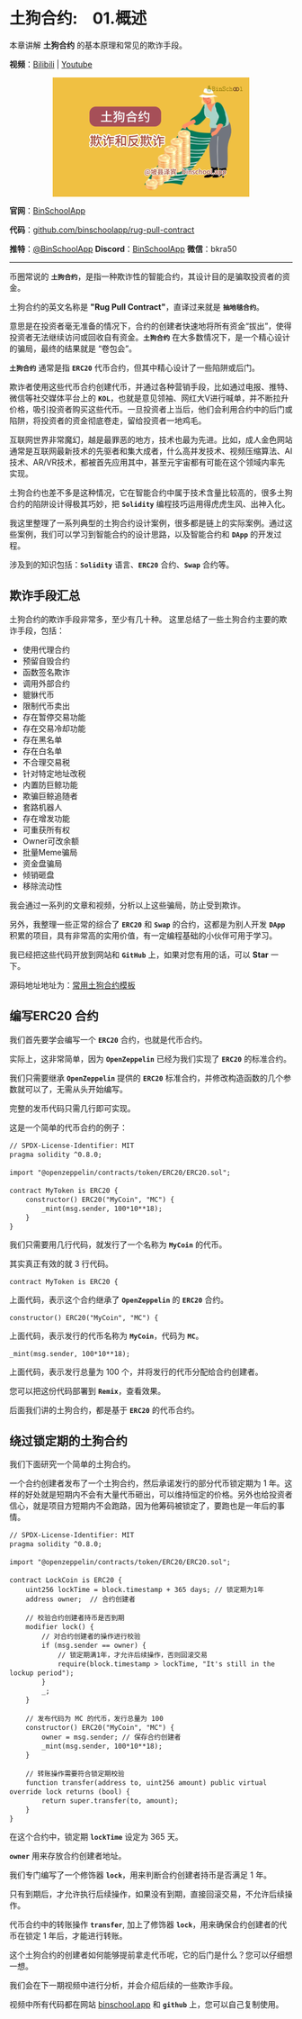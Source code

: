 # 土狗合约:&nbsp;&nbsp;&nbsp;&nbsp;01.概述 

本章讲解 **土狗合约** 的基本原理和常见的欺诈手段。

**视频**：[Bilibili](https://www.bilibili.com/video/BV1mu411V7zx)  |  [Youtube](https://youtu.be/rlfpZaeFXmo)
<p align="center"><img src="./img/security-rugpull-v1.png" align="middle" /></p>

**官网**：[BinSchoolApp](https://binschool.app)

**代码**：[github.com/binschoolapp/rug-pull-contract](https://github.com/binschoolapp/rug-pull-contract)

**推特**：[@BinSchoolApp](https://twitter.com/BinSchoolApp)    **Discord**：[BinSchoolApp](https://discord.gg/PB2YEvggWq)   **微信**：bkra50 

-----
币圈常说的 **`土狗合约`**，是指一种欺诈性的智能合约，其设计目的是骗取投资者的资金。

土狗合约的英文名称是 **"Rug Pull Contract"**，直译过来就是 **`抽地毯合约`**。

意思是在投资者毫无准备的情况下，合约的创建者快速地将所有资金“拔出”，使得投资者无法继续访问或回收自有资金。**`土狗合约`** 在大多数情况下，是一个精心设计的骗局，最终的结果就是 “卷包会”。

**`土狗合约`** 通常是指 **`ERC20`** 代币合约，但其中精心设计了一些陷阱或后门。

欺诈者使用这些代币合约创建代币，并通过各种营销手段，比如通过电报、推特、微信等社交媒体平台上的 **`KOL`**，也就是意见领袖、网红大V进行喊单，并不断拉升价格，吸引投资者购买这些代币。一旦投资者上当后，他们会利用合约中的后门或陷阱，将投资者的资金彻底卷走，留给投资者一地鸡毛。

互联网世界非常魔幻，越是最罪恶的地方，技术也最为先进。比如，成人金色网站通常是互联网最新技术的先驱者和集大成者，什么高并发技术、视频压缩算法、AI技术、AR/VR技术，都被首先应用其中，甚至元宇宙都有可能在这个领域内率先实现。

土狗合约也差不多是这种情况，它在智能合约中属于技术含量比较高的，很多土狗合约的陷阱设计得极其巧妙，把 **`Solidity`** 编程技巧运用得虎虎生风、出神入化。

我这里整理了一系列典型的土狗合约设计案例，很多都是链上的实际案例。通过这些案例，我们可以学习到智能合约的设计思路，以及智能合约和 **`DApp`** 的开发过程。

涉及到的知识包括：**`Solidity`** 语言、**`ERC20`** 合约、**`Swap`** 合约等。

## 欺诈手段汇总

土狗合约的欺诈手段非常多，至少有几十种。
这里总结了一些土狗合约主要的欺诈手段，包括：

- 使用代理合约
- 预留自毁合约
- 函数签名欺诈
- 调用外部合约
- 貔貅代币
- 限制代币卖出
- 存在暂停交易功能
- 存在交易冷却功能
- 存在黑名单
- 存在白名单
- 不合理交易税
- 针对特定地址改税
- 内置防巨鲸功能
- 欺骗巨鲸追随者
- 套路机器人
- 存在增发功能
- 可重获所有权
- Owner可改余额
- 批量Meme骗局
- 资金盘骗局
- 倾销砸盘
- 移除流动性

我会通过一系列的文章和视频，分析以上这些骗局，防止受到欺诈。

另外，我整理一些正常的综合了 **`ERC20`** 和 **`Swap`** 的合约，这都是为别人开发 **`DApp`** 积累的项目，具有非常高的实用价值，有一定编程基础的小伙伴可用于学习。

我已经把这些代码开放到网站和 **`GitHub`** 上，如果对您有用的话，可以 **Star** 一下。

源码地址地址为：[常用土狗合约模板](https://github.com/binschoolapp/rug-pull-contract/tree/main/99-Template)

## 编写ERC20 合约

我们首先要学会编写一个 **`ERC20`** 合约，也就是代币合约。

实际上，这非常简单，因为 **`OpenZeppelin`** 已经为我们实现了 **`ERC20`** 的标准合约。

我们只需要继承 **`OpenZeppelin`** 提供的 **`ERC20`** 标准合约，并修改构造函数的几个参数就可以了，无需从头开始编写。

完整的发币代码只需几行即可实现。

这是一个简单的代币合约的例子：

```solidity
// SPDX-License-Identifier: MIT
pragma solidity ^0.8.0;

import "@openzeppelin/contracts/token/ERC20/ERC20.sol";

contract MyToken is ERC20 {
    constructor() ERC20("MyCoin", "MC") {
        _mint(msg.sender, 100*10**18);
    }
}
```
我们只需要用几行代码，就发行了一个名称为 **`MyCoin`** 的代币。

其实真正有效的就 3 行代码。

```solidity
contract MyToken is ERC20 {
```

上面代码，表示这个合约继承了 **`OpenZeppelin`** 的 **`ERC20`** 合约。

```solidity
constructor() ERC20("MyCoin", "MC") {
```

上面代码，表示发行的代币名称为 **`MyCoin`**，代码为 **`MC`**。

```solidity
_mint(msg.sender, 100*10**18);
```

上面代码，表示发行总量为 100 个，并将发行的代币分配给合约创建者。

您可以把这份代码部署到 **`Remix`**，查看效果。

后面我们讲的土狗合约，都是基于 **`ERC20`** 的代币合约。

## 绕过锁定期的土狗合约

我们下面研究一个简单的土狗合约。

一个合约创建者发布了一个土狗合约，然后承诺发行的部分代币锁定期为 1 年。这样的好处就是短期内不会有大量代币砸出，可以维持恒定的价格。另外也给投资者信心，就是项目方短期内不会跑路，因为他筹码被锁定了，要跑也是一年后的事情。

```solidity
// SPDX-License-Identifier: MIT
pragma solidity ^0.8.0;

import "@openzeppelin/contracts/token/ERC20/ERC20.sol";

contract LockCoin is ERC20 {
    uint256 lockTime = block.timestamp + 365 days; // 锁定期为1年
    address owner;  // 合约创建者

    // 校验合约创建者持币是否到期
    modifier lock() {
    	// 对合约创建者的操作进行校验
        if (msg.sender == owner) {
        	// 锁定期满1年，才允许后续操作，否则回滚交易
            require(block.timestamp > lockTime, "It's still in the lockup period");
        }
        _;
    }

    // 发布代码为 MC 的代币，发行总量为 100
    constructor() ERC20("MyCoin", "MC") {
        owner = msg.sender; // 保存合约创建者
        _mint(msg.sender, 100*10**18);
    }

    // 转账操作需要符合锁定期校验
    function transfer(address to, uint256 amount) public virtual override lock returns (bool) {
        return super.transfer(to, amount);
    }
}
```
在这个合约中，锁定期 **`lockTime`** 设定为 365 天。

**`owner`** 用来存放合约创建者地址。

我们专门编写了一个修饰器 **`lock`**，用来判断合约创建者持币是否满足 1 年。

只有到期后，才允许执行后续操作，如果没有到期，直接回滚交易，不允许后续操作。

代币合约中的转账操作 **`transfer`**, 加上了修饰器 **`lock`**，用来确保合约创建者的代币在锁定 1 年后，才能进行转账。

这个土狗合约的创建者如何能够提前拿走代币呢，它的后门是什么？您可以仔细想一想。

我们会在下一期视频中进行分析，并会介绍后续的一些欺诈手段。

视频中所有代码都在网站 [binschool.app](https://binschool.app) 和 **`github`** 上，您可以自己复制使用。